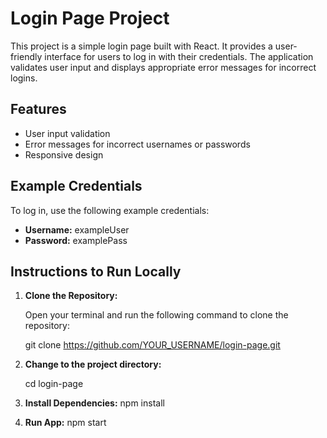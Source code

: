# Login Page Project

This project is a simple login page built with React. It provides a user-friendly interface for users to log in with their credentials. The application validates user input and displays appropriate error messages for incorrect logins.

 ## Features

- User input validation
- Error messages for incorrect usernames or passwords
- Responsive design

## Example Credentials

To log in, use the following example credentials:

- **Username:** exampleUser
- **Password:** examplePass

## Instructions to Run Locally

1. **Clone the Repository:**

    Open your terminal and run the following command to clone the repository:

    git clone https://github.com/YOUR_USERNAME/login-page.git


2. **Change to the project directory:**

    cd login-page

3. **Install Dependencies:**
    npm install
   
4. **Run App:**
    npm start

